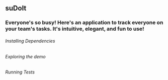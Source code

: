 ## suDoIt

### Everyone's so busy! Here's an application to track everyone on your team's tasks.  It's intuitive, elegant, and fun to use!


###### Installing Dependencies

###### Exploring the demo

###### Running Tests